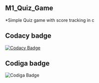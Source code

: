 ## M1_Quiz_Game
  *Simple Quiz game with score tracking in c

## Codacy badge
[![Codacy Badge](https://app.codacy.com/project/badge/Grade/b8908bc123e14ff5b4efaed4114253bf)](https://www.codacy.com/gh/Aadhavan1202/M1_Quiz_Game/dashboard?utm_source=github.com&amp;utm_medium=referral&amp;utm_content=Aadhavan1202/M1_Quiz_Game&amp;utm_campaign=Badge_Grade)

## Codiga badge
![Codiga Badge](https://api.codiga.io/project/31182/score/svg)
